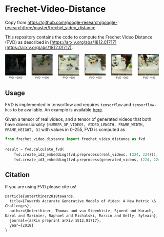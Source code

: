 # Frechet-Video-Distance
Copy from https://github.com/google-research/google-research/tree/master/frechet_video_distance

This repository contains the code to compute the Fréchet Video Distance (FVD) as described in [https://arxiv.org/abs/1812.01717](https://arxiv.org/abs/1812.01717).

![fvd](fvd_bair.png)

## Usage

FVD is implemented in tensorflow and requires `tensorflow` and `tensorflow-hub` to be available. An example is available [here](https://github.com/google-research/google-research/blob/master/frechet_video_distance/example.py).

Given a tensor of real videos, and a tensor of generated videos that both have dimensionality `[NUMBER_OF_VIDEOS, VIDEO_LENGTH, FRAME_WIDTH, FRAME_HEIGHT, 3]` with values in 0-255, FVD is computed as

```python
from frechet_video_distance import frechet_video_distance as fvd

result = fvd.calculate_fvd(
    fvd.create_id3_embedding(fvd.preprocess(real_videos, (224, 224))),
    fvd.create_id3_embedding(fvd.preprocess(generated_videos, (224, 224))))
```

## Citation
If you are using FVD please cite us!
```
@article{unterthiner2018towards,
  title={Towards Accurate Generative Models of Video: A New Metric \& Challenges},
  author={Unterthiner, Thomas and van Steenkiste, Sjoerd and Kurach, Karol and Marinier, Raphael and Michalski, Marcin and Gelly, Sylvain},
  journal={arXiv preprint arXiv:1812.01717},
  year={2018}
}
```
##
